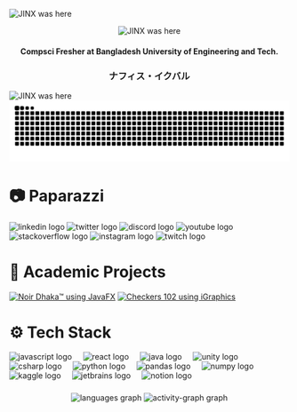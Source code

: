 <img src="https://ik.imagekit.io/jyx7871cz/4k_red_waves.jpeg" 
     style="width: 100vw; height: 20px; object-fit: cover;" 
     alt="JINX was here" />
</div>
<div align = "center">
  <img src="https://media0.giphy.com/media/v1.Y2lkPTc5MGI3NjExeTd4aGxiZXprMzF0bmRqZG5pbmI4YXl0NG4xbG9pMmNoaDhha3NnMSZlcD12MV9pbnRlcm5hbF9naWZfYnlfaWQmY3Q9Zw/6u0tTfr48m71NLBXwg/giphy.gif" 
       style="justify-content: center;" 
       alt="JINX was here" />
  <h4 align="center">
  Compsci Fresher at Bangladesh University of Engineering and Tech.
</h4>
<h3>ナフィス・イクバル</h3>
</div>
<div style="display: flex; justify-content: center; gap: 10px;">
</div>
<div style="width: 100vw; overflow: hidden;">
<img src="https://ik.imagekit.io/jyx7871cz/4k_red_waves.jpeg" 
     style="width: 100vw; height: 20px; object-fit: cover;" 
     alt="JINX was here" />
</div>
<img src="https://raw.githubusercontent.com/naPHYSICbal31/naPHYSICbal31/output/snake.svg" alt="Snake animation" />

###

# 📷 Paparazzi

<div align="left">
  <img src="https://raw.githubusercontent.com/maurodesouza/profile-readme-generator/master/src/assets/icons/social/linkedin/default.svg" width="52" height="40" alt="linkedin logo"  />
  <img src="https://raw.githubusercontent.com/maurodesouza/profile-readme-generator/master/src/assets/icons/social/twitter/default.svg" width="52" height="40" alt="twitter logo"  />
  <img src="https://raw.githubusercontent.com/maurodesouza/profile-readme-generator/master/src/assets/icons/social/discord/default.svg" width="52" height="40" alt="discord logo"  />
  <img src="https://raw.githubusercontent.com/maurodesouza/profile-readme-generator/master/src/assets/icons/social/youtube/default.svg" width="52" height="40" alt="youtube logo"  />
  <img src="https://raw.githubusercontent.com/maurodesouza/profile-readme-generator/master/src/assets/icons/social/stackoverflow/default.svg" width="52" height="40" alt="stackoverflow logo"  />
  <img src="https://raw.githubusercontent.com/maurodesouza/profile-readme-generator/master/src/assets/icons/social/instagram/default.svg" width="52" height="40" alt="instagram logo"  />
  <img src="https://raw.githubusercontent.com/maurodesouza/profile-readme-generator/master/src/assets/icons/social/twitch/default.svg" width="52" height="40" alt="twitch logo"  />
</div>



# 🍵 Academic Projects

<!-- BEGIN YOUTUBE-CARDS -->
[![Noir Dhaka™ using JavaFX](https://ytcards.demolab.com/?id=894GHH8NsuM&title=Noir+Dhaka%E2%84%A2+using+JavaFX&lang=en&timestamp=1753951024&background_color=%230d1117&title_color=%23ffffff&stats_color=%23dedede&max_title_lines=1&width=250&border_radius=5 "Noir Dhaka™ using JavaFX")](https://www.youtube.com/watch?v=894GHH8NsuM)
[![Checkers 102 using iGraphics](https://ytcards.demolab.com/?id=M_nweibe_5A&title=Checkers+102+using+iGraphics&lang=en&timestamp=1751998494&background_color=%230d1117&title_color=%23ffffff&stats_color=%23dedede&max_title_lines=1&width=250&border_radius=5 "Checkers 102 using iGraphics")](https://www.youtube.com/watch?v=M_nweibe_5A)
<!-- END YOUTUBE-CARDS -->


# ⚙️ Tech Stack

<div align="left">
  <img src="https://cdn.jsdelivr.net/gh/devicons/devicon/icons/javascript/javascript-original.svg" height="40" alt="javascript logo"  />
  <img width="12" />
  <img src="https://cdn.jsdelivr.net/gh/devicons/devicon/icons/react/react-original.svg" height="40" alt="react logo"  />
  <img width="12" />
  <img src="https://cdn.jsdelivr.net/gh/devicons/devicon/icons/java/java-original.svg" height="40" alt="java logo"  />
  <img width="12" />
  <img src="https://cdn.jsdelivr.net/gh/devicons/devicon/icons/unity/unity-original.svg" height="40" alt="unity logo"  />
  <img width="12" />
  <img src="https://cdn.jsdelivr.net/gh/devicons/devicon/icons/csharp/csharp-original.svg" height="40" alt="csharp logo"  />
  <img width="12" />
  <img src="https://cdn.jsdelivr.net/gh/devicons/devicon/icons/python/python-original.svg" height="40" alt="python logo"  />
  <img width="12" />
  <img src="https://cdn.jsdelivr.net/gh/devicons/devicon/icons/pandas/pandas-original.svg" height="40" alt="pandas logo"  />
  <img width="12" />
  <img src="https://cdn.jsdelivr.net/gh/devicons/devicon/icons/numpy/numpy-original.svg" height="40" alt="numpy logo"  />
  <img width="12" />
  <img src="https://cdn.jsdelivr.net/gh/devicons/devicon/icons/kaggle/kaggle-original.svg" height="40" alt="kaggle logo"  />
  <img width="12" />
  <img src="https://cdn.jsdelivr.net/gh/devicons/devicon/icons/jetbrains/jetbrains-original.svg" height="40" alt="jetbrains logo"  />
  <img width="12" />
  <img src="https://cdn.jsdelivr.net/gh/devicons/devicon/icons/notion/notion-original.svg" height="40" alt="notion logo"  />
</div>

###

<div align="center">
  <img src="https://github-readme-stats.vercel.app/api/top-langs?username=naPHYSICbal31&locale=en&hide_title=false&layout=compact&card_width=320&langs_count=5&theme=dracula&hide_border=false&order=2" height="150" alt="languages graph"  />
  <img src="https://github-readme-activity-graph.vercel.app/graph?username=naPHYSICbal31&radius=16&theme=react&area=true&order=5" height="300" alt="activity-graph graph"  />
</div>

###

###
